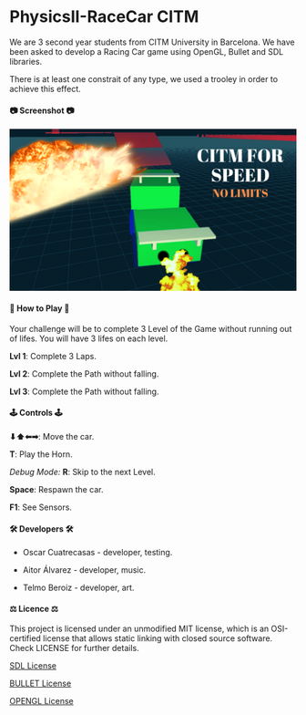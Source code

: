 # PhysicsII-RaceCar CITM
We are 3 second year students from CITM University in Barcelona. We have been asked to develop a Racing Car game using OpenGL, Bullet and SDL libraries. 

There is at least one constrait of any type, we used a trooley in order to achieve this effect.
#### 📷 Screenshot 📷
![](Screenshots/citm_for_speed.png)
#### 🚥 How to Play 🚥
Your challenge will be to complete 3 Level of the Game without running out of lifes. You will have 3 lifes on each level.

**Lvl 1**: Complete 3 Laps.

**Lvl 2**: Complete the Path without falling.

**Lvl 3**: Complete the Path without falling.

#### 🕹️ Controls 🕹️

**⬇⬆⬅➡**: Move the car.

**T**: Play the Horn.

*Debug Mode:*
**R**: Skip to the next Level.

**Space**: Respawn the car.

**F1**: See Sensors.

#### 🛠️ Developers 🛠️

- Oscar Cuatrecasas - developer, testing.

- Aitor Álvarez - developer, music.

- Telmo Beroiz - developer, art.

#### ⚖️ Licence ⚖️

This project is licensed under an unmodified MIT license, which is an OSI-certified license that allows static linking with closed source software. Check LICENSE for further details.

[SDL License](https://www.libsdl.org/license.php)

[BULLET License](https://opensource.org/licenses/Zlib)

[OPENGL License](https://www.opengl.org/about/#11)

